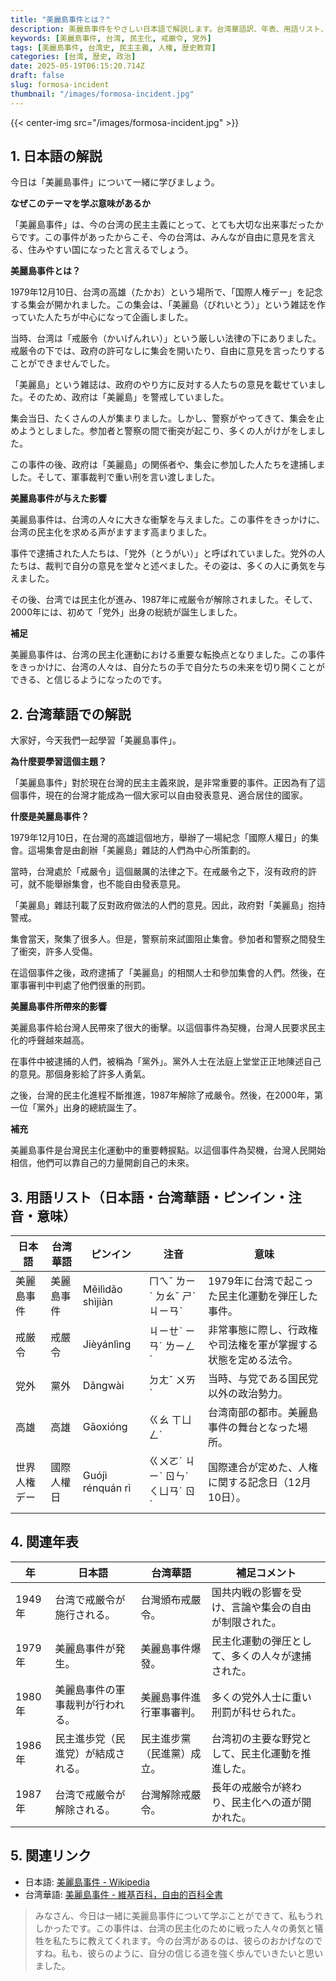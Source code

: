 ```yaml
---
title: "美麗島事件とは？"
description: 美麗島事件をやさしい日本語で解説します。台湾華語訳、年表、用語リスト、参考リンク付き。小学生にもわかるように解説します。
keywords: [美麗島事件, 台湾, 民主化, 戒厳令, 党外]
tags: [美麗島事件, 台湾史, 民主主義, 人権, 歴史教育]
categories: [台湾, 歴史, 政治]
date: 2025-05-19T06:15:20.714Z
draft: false
slug: formosa-incident
thumbnail: "/images/formosa-incident.jpg"
---
```


{{< center-img src="/images/formosa-incident.jpg" >}}

## 1. 日本語の解説

今日は「美麗島事件」について一緒に学びましょう。

**なぜこのテーマを学ぶ意味があるか**

「美麗島事件」は、今の台湾の民主主義にとって、とても大切な出来事だったからです。この事件があったからこそ、今の台湾は、みんなが自由に意見を言える、住みやすい国になったと言えるでしょう。

**美麗島事件とは？**

1979年12月10日、台湾の高雄（たかお）という場所で、「国際人権デー」を記念する集会が開かれました。この集会は、「美麗島（びれいとう）」という雑誌を作っていた人たちが中心になって企画しました。

当時、台湾は「戒厳令（かいげんれい）」という厳しい法律の下にありました。戒厳令の下では、政府の許可なしに集会を開いたり、自由に意見を言ったりすることができませんでした。

「美麗島」という雑誌は、政府のやり方に反対する人たちの意見を載せていました。そのため、政府は「美麗島」を警戒していました。

集会当日、たくさんの人が集まりました。しかし、警察がやってきて、集会を止めようとしました。参加者と警察の間で衝突が起こり、多くの人がけがをしました。

この事件の後、政府は「美麗島」の関係者や、集会に参加した人たちを逮捕しました。そして、軍事裁判で重い刑を言い渡しました。

**美麗島事件が与えた影響**

美麗島事件は、台湾の人々に大きな衝撃を与えました。この事件をきっかけに、台湾の民主化を求める声がますます高まりました。

事件で逮捕された人たちは、「党外（とうがい）」と呼ばれていました。党外の人たちは、裁判で自分の意見を堂々と述べました。その姿は、多くの人に勇気を与えました。

その後、台湾では民主化が進み、1987年に戒厳令が解除されました。そして、2000年には、初めて「党外」出身の総統が誕生しました。

**補足**

美麗島事件は、台湾の民主化運動における重要な転換点となりました。この事件をきっかけに、台湾の人々は、自分たちの手で自分たちの未来を切り開くことができる、と信じるようになったのです。

## 2. 台湾華語での解説

大家好，今天我們一起學習「美麗島事件」。

**為什麼要學習這個主題？**

「美麗島事件」對於現在台灣的民主主義來說，是非常重要的事件。正因為有了這個事件，現在的台灣才能成為一個大家可以自由發表意見、適合居住的國家。

**什麼是美麗島事件？**

1979年12月10日，在台灣的高雄這個地方，舉辦了一場紀念「國際人權日」的集會。這場集會是由創辦「美麗島」雜誌的人們為中心所策劃的。

當時，台灣處於「戒嚴令」這個嚴厲的法律之下。在戒嚴令之下，沒有政府的許可，就不能舉辦集會，也不能自由發表意見。

「美麗島」雜誌刊載了反對政府做法的人們的意見。因此，政府對「美麗島」抱持警戒。

集會當天，聚集了很多人。但是，警察前來試圖阻止集會。參加者和警察之間發生了衝突，許多人受傷。

在這個事件之後，政府逮捕了「美麗島」的相關人士和參加集會的人們。然後，在軍事審判中判處了他們很重的刑罰。

**美麗島事件所帶來的影響**

美麗島事件給台灣人民帶來了很大的衝擊。以這個事件為契機，台灣人民要求民主化的呼聲越來越高。

在事件中被逮捕的人們，被稱為「黨外」。黨外人士在法庭上堂堂正正地陳述自己的意見。那個身影給了許多人勇氣。

之後，台灣的民主化進程不斷推進，1987年解除了戒嚴令。然後，在2000年，第一位「黨外」出身的總統誕生了。

**補充**

美麗島事件是台灣民主化運動中的重要轉捩點。以這個事件為契機，台灣人民開始相信，他們可以靠自己的力量開創自己的未來。

## 3. 用語リスト（日本語・台湾華語・ピンイン・注音・意味）

| 日本語 | 台湾華語 | ピンイン | 注音 | 意味 |
|---|---|---|---|---|
| 美麗島事件 | 美麗島事件 | Měilìdǎo shìjiàn | ㄇㄟˇ ㄌㄧˋ ㄉㄠˇ ㄕˋ ㄐㄧㄢˋ | 1979年に台湾で起こった民主化運動を弾圧した事件。 |
| 戒厳令 | 戒嚴令 | Jièyánlìng | ㄐㄧㄝˋ ㄧㄢˊ ㄌㄧㄥˋ | 非常事態に際し、行政権や司法権を軍が掌握する状態を定める法令。 |
| 党外 | 黨外 | Dǎngwài | ㄉㄤˇ ㄨㄞˋ | 当時、与党である国民党以外の政治勢力。 |
| 高雄 | 高雄 | Gāoxióng | ㄍㄠ ㄒㄩㄥˊ | 台湾南部の都市。美麗島事件の舞台となった場所。|
| 世界人権デー | 國際人權日 | Guójì rénquán rì | ㄍㄨㄛˊ ㄐㄧˋ ㄖㄣˊ ㄑㄩㄢˊ ㄖˋ | 国際連合が定めた、人権に関する記念日（12月10日）。 |

## 4. 関連年表

| 年 | 日本語 | 台湾華語 | 補足コメント |
|---|---|---|---|
| 1949年 | 台湾で戒厳令が施行される。 | 台灣頒布戒嚴令。 | 国共内戦の影響を受け、言論や集会の自由が制限された。 |
| 1979年 | 美麗島事件が発生。 | 美麗島事件爆發。 | 民主化運動の弾圧として、多くの人々が逮捕された。 |
| 1980年 | 美麗島事件の軍事裁判が行われる。 | 美麗島事件進行軍事審判。 | 多くの党外人士に重い刑罰が科せられた。 |
| 1986年 | 民主進歩党（民進党）が結成される。 | 民主進步黨（民進黨）成立。 | 台湾初の主要な野党として、民主化運動を推進した。 |
| 1987年 | 台湾で戒厳令が解除される。 | 台灣解除戒嚴令。 | 長年の戒厳令が終わり、民主化への道が開かれた。 |

## 5. 関連リンク

*   日本語: [美麗島事件 - Wikipedia](https://ja.wikipedia.org/wiki/%E7%BE%8E%E9%BA%97%E5%B3%B6%E4%BA%8B%E4%BB%B6)
*   台湾華語: [美麗島事件 - 維基百科，自由的百科全書](https://zh.wikipedia.org/wiki/%E7%BE%8E%E9%BA%97%E5%B3%B6%E4%BA%8B%E4%BB%B6)

> みなさん、今日は一緒に美麗島事件について学ぶことができて、私もうれしかったです。この事件は、台湾の民主化のために戦った人々の勇気と犠牲を私たちに教えてくれます。今の台湾があるのは、彼らのおかげなのですね。私も、彼らのように、自分の信じる道を強く歩んでいきたいと思いました。
